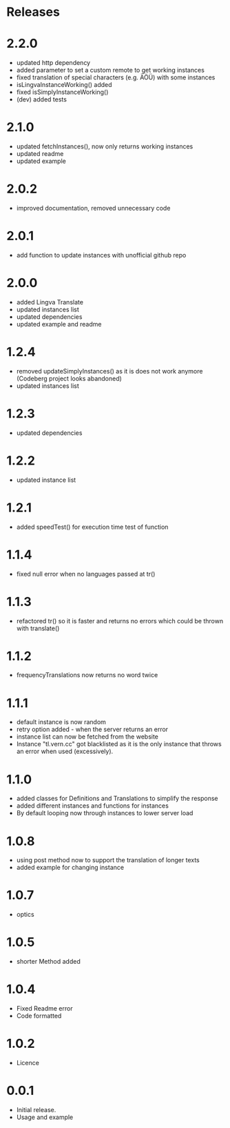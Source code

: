 # Releases

# 2.2.0
- updated http dependency
- added parameter to set a custom remote to get working instances
- fixed translation of special characters (e.g. ÄÖÜ) with some instances
- isLingvaInstanceWorking() added
- fixed isSimplyInstanceWorking()
- (dev) added tests

# 2.1.0
- updated fetchInstances(), now only returns working instances
- updated readme
- updated example


# 2.0.2
- improved documentation, removed unnecessary code

# 2.0.1
- add function to update instances with unofficial github repo

# 2.0.0
- added Lingva Translate
- updated instances list
- updated dependencies
- updated example and readme

# 1.2.4
- removed updateSimplyInstances() as it is does not work anymore (Codeberg project looks abandoned)
- updated instances list

# 1.2.3
- updated dependencies

# 1.2.2
- updated instance list

# 1.2.1
- added speedTest() for execution time test of function

# 1.1.4
- fixed null error when no languages passed at tr()

# 1.1.3
- refactored tr() so it is faster and returns no errors which could be thrown with translate()

# 1.1.2
- frequencyTranslations now returns no word twice

# 1.1.1
- default instance is now random
- retry option added - when the server returns an error
- instance list can now be fetched from the website
- Instance "tl.vern.cc" got blacklisted as it is the only instance that throws an error when used (excessively).

# 1.1.0
- added classes for Definitions and Translations to simplify the response
- added different instances and functions for instances
- By default looping now through instances to lower server load

# 1.0.8
- using post method now to support the translation of longer texts
- added example for changing instance 

# 1.0.7
- optics

# 1.0.5
- shorter Method added

# 1.0.4
- Fixed Readme error
- Code formatted

# 1.0.2
- Licence

# 0.0.1
- Initial release.
- Usage and example

